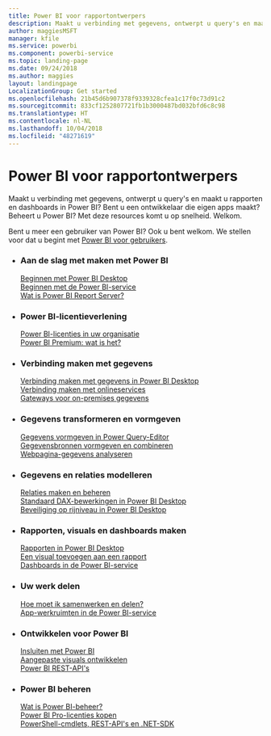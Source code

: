 ```yaml
---
title: Power BI voor rapportontwerpers
description: Maakt u verbinding met gegevens, ontwerpt u query's en maakt u rapporten en dashboards in Power BI? Bent u een ontwikkelaar die eigen apps maakt of een Power BI-beheerder?
author: maggiesMSFT
manager: kfile
ms.service: powerbi
ms.component: powerbi-service
ms.topic: landing-page
ms.date: 09/24/2018
ms.author: maggies
layout: landingpage
LocalizationGroup: Get started
ms.openlocfilehash: 21b45d6b907378f9339328cfea1c17f0c73d91c2
ms.sourcegitcommit: 833cf1252807721fb1b3000487bd032bfd6c8c98
ms.translationtype: HT
ms.contentlocale: nl-NL
ms.lasthandoff: 10/04/2018
ms.locfileid: "48271619"
---
```

# <a name="power-bi-for-report-designers"></a>Power BI voor rapportontwerpers

Maakt u verbinding met gegevens, ontwerpt u query's en maakt u rapporten en dashboards in Power BI? Bent u een ontwikkelaar die eigen apps maakt? Beheert u Power BI? Met deze resources komt u op snelheid. Welkom.

Bent u meer een gebruiker van Power BI? Ook u bent welkom. We stellen voor dat u begint met [Power BI voor gebruikers](consumer/power-bi-consumer-landing.md).

<ul class="panelContent cardsF"> 
              <li> 
                             <div class="cardSize"> 
                                           <div class="cardPadding"> 
                                                          <div class="card"> 
                                                                        <div class="cardText"> 
                                                                                      <h3>Aan de slag met maken met Power BI</h3> 
                                                                                      <p></p>
                                                                                            <a href="desktop-what-is-desktop.md">Beginnen met Power BI Desktop</a><br/> 
                                                                                            <a href="power-bi-overview.md">Beginnen met de Power BI-service</a><br/> 
                                                                                            <a href="report-server/get-started.md">Wat is Power BI Report Server?</a>
                                                                        </div> 
                                                          </div> 
                                           </div> 
                             </div> 
              </li>
              <li> 
                             <div class="cardSize"> 
                                           <div class="cardPadding"> 
                                                          <div class="card"> 
                                                                        <div class="cardText"> 
                                                                                      <h3>Power BI-licentieverlening</h3> 
                                                                                      <p></p>
                                                                                            <a href="service-admin-licensing-organization.md">Power BI-licenties in uw organisatie</a><br/> 
                                                                                            <a href="service-premium.md">Power BI Premium: wat is het?</a> 
                                                                        </div> 
                                                          </div> 
                                           </div> 
                             </div> 
              </li>
              <li> 
                             <div class="cardSize"> 
                                           <div class="cardPadding"> 
                                                          <div class="card"> 
                                                                        <div class="cardText"> 
                                                                                      <h3>Verbinding maken met gegevens</h3> 
                                                                                      <p></p>
                                                                                            <a href="desktop-quickstart-connect-to-data.md">Verbinding maken met gegevens in Power BI Desktop </a><br/> 
                                                                                            <a href="service-connect-to-services.md">Verbinding maken met onlineservices</a><br/> 
                                                                                            <a href="service-gateway-install.md">Gateways voor on-premises gegevens</a>
                                                                        </div> 
                                                          </div> 
                                           </div> 
                             </div> 
              </li>
              <li> 
                             <div class="cardSize"> 
                                           <div class="cardPadding"> 
                                                          <div class="card"> 
                                                                        <div class="cardText"> 
                                                                                      <h3>Gegevens transformeren en vormgeven</h3> 
                                                                                      <p></p>
                                                                                            <a href="desktop-common-query-tasks.md">Gegevens vormgeven in Power Query-Editor</a><br/> 
                                                                                            <a href="desktop-shape-and-combine-data.md">Gegevensbronnen vormgeven en combineren</a><br/> 
                                                                                            <a href="desktop-tutorial-importing-and-analyzing-data-from-a-web-page.md">Webpagina-gegevens analyseren</a>
                                                                        </div> 
                                                          </div> 
                                           </div> 
                             </div> 
              </li>
              <li> 
                             <div class="cardSize"> 
                                           <div class="cardPadding"> 
                                                          <div class="card"> 
                                                                       <div class="cardText"> 
                                                                                      <h3>Gegevens en relaties modelleren</h3> 
                                                                                      <p></p>
                                                                                            <a href="desktop-create-and-manage-relationships.md">Relaties maken en beheren</a><br/>
                                                                                            <a href="desktop-quickstart-learn-dax-basics.md">Standaard DAX-bewerkingen in Power BI Desktop</a><br/> 
                                                                                            <a href="service-admin-rls.md">Beveiliging op rijniveau in Power BI Desktop</a> 
                                                                        </div> 
                                                          </div> 
                                           </div> 
                             </div> 
              </li>
              <li> 
                             <div class="cardSize"> 
                                           <div class="cardPadding"> 
                                                          <div class="card"> 
                                                                        <div class="cardText"> 
                                                                                      <h3>Rapporten, visuals en dashboards maken</h3> 
                                                                                      <p></p>
                                                                                            <a href="desktop-report-view.md">Rapporten in Power BI Desktop</a><br/> 
                                                                                            <a href="power-bi-report-add-visualizations-i.md">Een visual toevoegen aan een rapport</a><br/> 
                                                                                            <a href="service-dashboard-create.md">Dashboards in de Power BI-service</a>
                                                                        </div> 
                                                          </div> 
                                           </div> 
                             </div> 
              </li>
              <li> 
                             <div class="cardSize"> 
                                           <div class="cardPadding"> 
                                                          <div class="card"> 
                                                                        <div class="cardText"> 
                                                                                      <h3>Uw werk delen</h3> 
                                                                                      <p></p>
                                                                                            <a href="service-how-to-collaborate-distribute-dashboards-reports.md">Hoe moet ik samenwerken en delen?</a><br/>
                                                                                            <a href="service-create-workspaces.md">App-werkruimten in de Power BI-service</a> 
                                                                        </div> 
                                                          </div> 
                                           </div> 
                             </div> 
              </li>
              <li> 
                             <div class="cardSize"> 
                                           <div class="cardPadding"> 
                                                          <div class="card"> 
                                                                        <div class="cardText"> 
                                                                                      <h3>Ontwikkelen voor Power BI</h3> 
                                                                                      <p></p>
                                                                                            <a href="developer/embedding.md">Insluiten met Power BI</a><br/> 
                                                                                            <a href="service-custom-visuals-getting-started-with-developer-tools.md">Aangepaste visuals ontwikkelen</a><br/> 
                                                                                            <a href="https://docs.microsoft.com/rest/api/power-bi">Power BI REST-API's</a>
                                                                        </div> 
                                                          </div> 
                                           </div> 
                             </div> 
              </li>
              <li> 
                             <div class="cardSize"> 
                                           <div class="cardPadding"> 
                                                          <div class="card"> 
                                                                        <div class="cardText"> 
                                                                                      <h3>Power BI beheren</h3> 
                                                                                      <p></p>
                                                                                            <a href="service-admin-administering-power-bi-in-your-organization.md">Wat is Power BI-beheer?</a><br/> 
                                                                                            <a href="service-admin-purchasing-power-bi-pro.md">Power BI Pro-licenties kopen</a><br/>
                                                                                            <a href="service-admin-reference.md">PowerShell-cmdlets, REST-API's en .NET-SDK</a>
                                                                        </div> 
                                                          </div> 
                                           </div> 
                             </div> 
              </li>
</ul>



